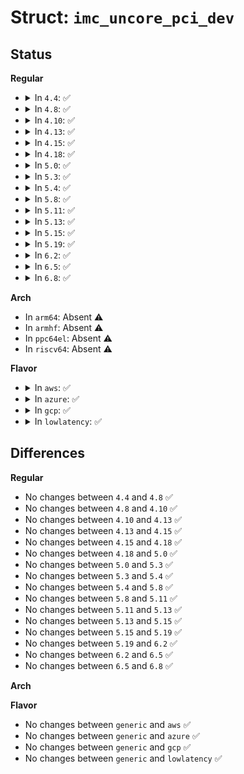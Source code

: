 # Struct: <code>imc_uncore_pci_dev</code>

## Status
<b>Regular</b>
<ul>
<li>
<details>
<summary>In <code>4.4</code>: ✅</summary>

```c
struct imc_uncore_pci_dev {
    __u32 pci_id;
    struct pci_driver *driver;
};
```
</details>
</li>
<li>
<details>
<summary>In <code>4.8</code>: ✅</summary>

```c
struct imc_uncore_pci_dev {
    __u32 pci_id;
    struct pci_driver *driver;
};
```
</details>
</li>
<li>
<details>
<summary>In <code>4.10</code>: ✅</summary>

```c
struct imc_uncore_pci_dev {
    __u32 pci_id;
    struct pci_driver *driver;
};
```
</details>
</li>
<li>
<details>
<summary>In <code>4.13</code>: ✅</summary>

```c
struct imc_uncore_pci_dev {
    __u32 pci_id;
    struct pci_driver *driver;
};
```
</details>
</li>
<li>
<details>
<summary>In <code>4.15</code>: ✅</summary>

```c
struct imc_uncore_pci_dev {
    __u32 pci_id;
    struct pci_driver *driver;
};
```
</details>
</li>
<li>
<details>
<summary>In <code>4.18</code>: ✅</summary>

```c
struct imc_uncore_pci_dev {
    __u32 pci_id;
    struct pci_driver *driver;
};
```
</details>
</li>
<li>
<details>
<summary>In <code>5.0</code>: ✅</summary>

```c
struct imc_uncore_pci_dev {
    __u32 pci_id;
    struct pci_driver *driver;
};
```
</details>
</li>
<li>
<details>
<summary>In <code>5.3</code>: ✅</summary>

```c
struct imc_uncore_pci_dev {
    __u32 pci_id;
    struct pci_driver *driver;
};
```
</details>
</li>
<li>
<details>
<summary>In <code>5.4</code>: ✅</summary>

```c
struct imc_uncore_pci_dev {
    __u32 pci_id;
    struct pci_driver *driver;
};
```
</details>
</li>
<li>
<details>
<summary>In <code>5.8</code>: ✅</summary>

```c
struct imc_uncore_pci_dev {
    __u32 pci_id;
    struct pci_driver *driver;
};
```
</details>
</li>
<li>
<details>
<summary>In <code>5.11</code>: ✅</summary>

```c
struct imc_uncore_pci_dev {
    __u32 pci_id;
    struct pci_driver *driver;
};
```
</details>
</li>
<li>
<details>
<summary>In <code>5.13</code>: ✅</summary>

```c
struct imc_uncore_pci_dev {
    __u32 pci_id;
    struct pci_driver *driver;
};
```
</details>
</li>
<li>
<details>
<summary>In <code>5.15</code>: ✅</summary>

```c
struct imc_uncore_pci_dev {
    __u32 pci_id;
    struct pci_driver *driver;
};
```
</details>
</li>
<li>
<details>
<summary>In <code>5.19</code>: ✅</summary>

```c
struct imc_uncore_pci_dev {
    __u32 pci_id;
    struct pci_driver *driver;
};
```
</details>
</li>
<li>
<details>
<summary>In <code>6.2</code>: ✅</summary>

```c
struct imc_uncore_pci_dev {
    __u32 pci_id;
    struct pci_driver *driver;
};
```
</details>
</li>
<li>
<details>
<summary>In <code>6.5</code>: ✅</summary>

```c
struct imc_uncore_pci_dev {
    __u32 pci_id;
    struct pci_driver *driver;
};
```
</details>
</li>
<li>
<details>
<summary>In <code>6.8</code>: ✅</summary>

```c
struct imc_uncore_pci_dev {
    __u32 pci_id;
    struct pci_driver *driver;
};
```
</details>
</li>
</ul>
<b>Arch</b>
<ul>
<li>
In <code>arm64</code>: Absent ⚠️
</li>
<li>
In <code>armhf</code>: Absent ⚠️
</li>
<li>
In <code>ppc64el</code>: Absent ⚠️
</li>
<li>
In <code>riscv64</code>: Absent ⚠️
</li>
</ul>
<b>Flavor</b>
<ul>
<li>
<details>
<summary>In <code>aws</code>: ✅</summary>

```c
struct imc_uncore_pci_dev {
    __u32 pci_id;
    struct pci_driver *driver;
};
```
</details>
</li>
<li>
<details>
<summary>In <code>azure</code>: ✅</summary>

```c
struct imc_uncore_pci_dev {
    __u32 pci_id;
    struct pci_driver *driver;
};
```
</details>
</li>
<li>
<details>
<summary>In <code>gcp</code>: ✅</summary>

```c
struct imc_uncore_pci_dev {
    __u32 pci_id;
    struct pci_driver *driver;
};
```
</details>
</li>
<li>
<details>
<summary>In <code>lowlatency</code>: ✅</summary>

```c
struct imc_uncore_pci_dev {
    __u32 pci_id;
    struct pci_driver *driver;
};
```
</details>
</li>
</ul>

## Differences
<b>Regular</b>
<ul>
<li>
No changes between <code>4.4</code> and <code>4.8</code> ✅
</li>
<li>
No changes between <code>4.8</code> and <code>4.10</code> ✅
</li>
<li>
No changes between <code>4.10</code> and <code>4.13</code> ✅
</li>
<li>
No changes between <code>4.13</code> and <code>4.15</code> ✅
</li>
<li>
No changes between <code>4.15</code> and <code>4.18</code> ✅
</li>
<li>
No changes between <code>4.18</code> and <code>5.0</code> ✅
</li>
<li>
No changes between <code>5.0</code> and <code>5.3</code> ✅
</li>
<li>
No changes between <code>5.3</code> and <code>5.4</code> ✅
</li>
<li>
No changes between <code>5.4</code> and <code>5.8</code> ✅
</li>
<li>
No changes between <code>5.8</code> and <code>5.11</code> ✅
</li>
<li>
No changes between <code>5.11</code> and <code>5.13</code> ✅
</li>
<li>
No changes between <code>5.13</code> and <code>5.15</code> ✅
</li>
<li>
No changes between <code>5.15</code> and <code>5.19</code> ✅
</li>
<li>
No changes between <code>5.19</code> and <code>6.2</code> ✅
</li>
<li>
No changes between <code>6.2</code> and <code>6.5</code> ✅
</li>
<li>
No changes between <code>6.5</code> and <code>6.8</code> ✅
</li>
</ul>
<b>Arch</b>
<ul>
</ul>
<b>Flavor</b>
<ul>
<li>
No changes between <code>generic</code> and <code>aws</code> ✅
</li>
<li>
No changes between <code>generic</code> and <code>azure</code> ✅
</li>
<li>
No changes between <code>generic</code> and <code>gcp</code> ✅
</li>
<li>
No changes between <code>generic</code> and <code>lowlatency</code> ✅
</li>
</ul>
